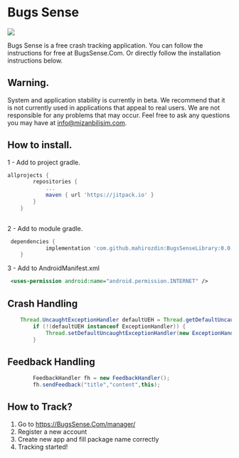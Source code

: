 Bugs Sense
=====
[![](https://jitpack.io/v/mahirozdin/BugsSenseLibrary.svg)](https://jitpack.io/#mahirozdin/BugsSenseLibrary)

Bugs Sense is a free crash tracking application. You can follow the instructions for free at BugsSense.Com. Or directly follow the installation instructions below.

Warning.
--------
System and application stability is currently in beta. We recommend that it is not currently used in applications that appeal to real users. We are not responsible for any problems that may occur. Feel free to ask any questions you may have at info@mizanbilisim.com.

How to install.
--------
1 - Add to project gradle.
```gradle
allprojects {
		repositories {
			...
			maven { url 'https://jitpack.io' }
		}
	}
  
```
2 - Add to module gradle.
```gradle
 dependencies {
	        implementation 'com.github.mahirozdin:BugsSenseLibrary:0.0.3'
	}
```
3 - Add to AndroidManifest.xml
```xml
 <uses-permission android:name="android.permission.INTERNET" />
```
 

Crash Handling
--------
```java
    Thread.UncaughtExceptionHandler defaultUEH = Thread.getDefaultUncaughtExceptionHandler();
        if (!(defaultUEH instanceof ExceptionHandler)) {
            Thread.setDefaultUncaughtExceptionHandler(new ExceptionHandler(defaultUEH,MainActivity.this));
        }
```
Feedback Handling
--------
```java
        FeedbackHandler fh = new FeedbackHandler();
        fh.sendFeedback("title","content",this);
```

How to Track?
--------

1. Go to https://BugsSense.Com/manager/
2. Register a new account
3. Create new app and fill package name correctly
4. Tracking started!
